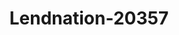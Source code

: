 ---
f_zip-code: 53405
f_state-code: WI
title: Lendnation-20357
f_phone: 262-636-0099
f_city-only: Racine
f_address: 3917 Washington Ave Racine
f_location-unique-id: '20357'
slug: lendnation-20357
updated-on: '2024-05-30T13:46:58.046Z'
created-on: '2024-05-30T13:36:59.803Z'
published-on: '2024-05-30T13:54:32.469Z'
f_city-state: cms/city/racine-wi.md
f_company: cms/company/lendnation.md
f_state: cms/state/wisconsin.md
layout: '[payday-loan].html'
tags: payday-loan
---
